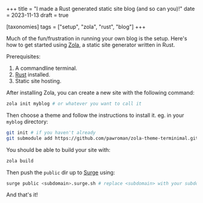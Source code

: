 +++
title = "I made a Rust generated static site blog (and so can you)!"
date = 2023-11-13
draft = true

[taxonomies]
tags = ["setup", "zola", "rust", "blog"]
+++

Much of the fun/frustration in running your own blog is the setup. Here's how to get started using [Zola](https://getzola.org), a static site generator written in Rust.

Prerequisites:

1. A commandline terminal.
2. [Rust](https://www.rust-lang.org/tools/install) installed.
3. Static site hosting.

<!-- more -->

After installing Zola, you can create a new site with the following command:

```bash
zola init myblog # or whatever you want to call it
```
Then choose a theme and follow the instructions to install it. eg. in your `myblog` directory:

```bash
git init # if you haven't already
git submodule add https://github.com/pawroman/zola-theme-terminimal.git themes/terminimal
```
You should be able to build your site with:

```bash
zola build
```

Then push the `public` dir up to [Surge](https://surge.sh) using:

```bash
surge public <subdomain>.surge.sh # replace <subdomain> with your subdomain
```

And that's it!
